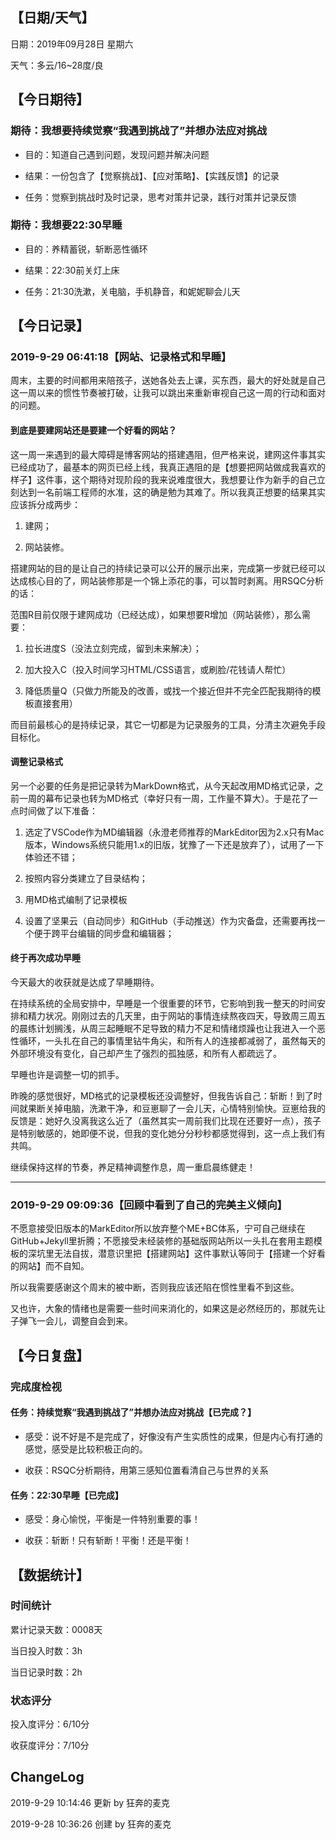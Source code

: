 ## 【日期/天气】
日期：2019年09月28日 星期六

天气：多云/16~28度/良

## 【今日期待】

### 期待：我想要持续觉察“我遇到挑战了”并想办法应对挑战

* 目的：知道自己遇到问题，发现问题并解决问题

* 结果：一份包含了【觉察挑战】、【应对策略】、【实践反馈】的记录

* 任务：觉察到挑战时及时记录，思考对策并记录，践行对策并记录反馈

### 期待：我想要22:30早睡

* 目的：养精蓄锐，斩断恶性循环

* 结果：22:30前关灯上床

* 任务：21:30洗漱，关电脑，手机静音，和妮妮聊会儿天

## 【今日记录】

### 2019-9-29 06:41:18【网站、记录格式和早睡】

周末，主要的时间都用来陪孩子，送她各处去上课，买东西，最大的好处就是自己这一周以来的惯性节奏被打破，让我可以跳出来重新审视自己这一周的行动和面对的问题。

#### 到底是要建网站还是要建一个好看的网站？ 

这一周一来遇到的最大障碍是博客网站的搭建遇阻，但严格来说，建网这件事其实已经成功了，最基本的网页已经上线，我真正遇阻的是【想要把网站做成我喜欢的样子】这件事，这个期待对现阶段的我来说难度很大，我想要让作为新手的自己立刻达到一名前端工程师的水准，这的确是勉为其难了。所以我真正想要的结果其实应该拆分成两步：

1. 建网；

2. 网站装修。

搭建网站的目的是让自己的持续记录可以公开的展示出来，完成第一步就已经可以达成核心目的了，网站装修那是一个锦上添花的事，可以暂时剥离。用RSQC分析的话：

范围R目前仅限于建网成功（已经达成），如果想要R增加（网站装修），那么需要：

1. 拉长进度S（没法立刻完成，留到未来解决）；

2. 加大投入C（投入时间学习HTML/CSS语言，或刷脸/花钱请人帮忙）

3. 降低质量Q（只做力所能及的改善，或找一个接近但并不完全匹配我期待的模板直接套用）

而目前最核心的是持续记录，其它一切都是为记录服务的工具，分清主次避免手段目标化。

#### 调整记录格式

另一个必要的任务是把记录转为MarkDown格式，从今天起改用MD格式记录，之前一周的幕布记录也转为MD格式（幸好只有一周，工作量不算大）。于是花了一点时间做了以下准备：

1. 选定了VSCode作为MD编辑器（永澄老师推荐的MarkEditor因为2.x只有Mac版本，Windows系统只能用1.x的旧版，犹豫了一下还是放弃了），试用了一下体验还不错；

2. 按照内容分类建立了目录结构；

3. 用MD格式编制了记录模板

4. 设置了坚果云（自动同步）和GitHub（手动推送）作为灾备盘，还需要再找一个便于跨平台编辑的同步盘和编辑器；

#### 终于再次成功早睡

今天最大的收获就是达成了早睡期待。

在持续系统的全局安排中，早睡是一个很重要的环节，它影响到我一整天的时间安排和精力状况。刚刚过去的几天里，由于网站的事情连续熬夜四天，导致周三周五的晨练计划搁浅，从周三起睡眠不足导致的精力不足和情绪烦躁也让我进入一个恶性循环，一头扎在自己的事情里钻牛角尖，和所有人的连接都减弱了，虽然每天的外部环境没有变化，自己却产生了强烈的孤独感，和所有人都疏远了。

早睡也许是调整一切的抓手。

昨晚的感觉很好，MD格式的记录模板还没调整好，但我告诉自己：斩断！到了时间就果断关掉电脑，洗漱干净，和豆崽聊了一会儿天，心情特别愉快。豆崽给我的反馈是：她好久没离我这么近了（虽然其实一周前我们比现在还要好一点），孩子是特别敏感的，她即便不说，但我的变化她分分秒秒都感觉得到，这一点上我们有共鸣。

继续保持这样的节奏，养足精神调整作息，周一重启晨练健走！

---
### 2019-9-29 09:09:36【回顾中看到了自己的完美主义倾向】

不愿意接受旧版本的MarkEditor所以放弃整个ME+BC体系，宁可自己继续在GitHub+Jekyll里折腾；不愿接受未经装修的基础版网站所以一头扎在套用主题模板的深坑里无法自拔，潜意识里把【搭建网站】这件事默认等同于【搭建一个好看的网站】而不自知。

所以我需要感谢这个周末的被中断，否则我应该还陷在惯性里看不到这些。

又也许，大象的情绪也是需要一些时间来消化的，如果这是必然经历的，那就先让子弹飞一会儿，调整自会到来。

## 【今日复盘】

### 完成度检视

#### 任务：持续觉察“我遇到挑战了”并想办法应对挑战【已完成？】

* 感受：说不好是不是完成了，好像没有产生实质性的成果，但是内心有打通的感觉，感受是比较积极正向的。

* 收获：RSQC分析期待，用第三感知位置看清自己与世界的关系

#### 任务：22:30早睡【已完成】

* 感受：身心愉悦，平衡是一件特别重要的事！

* 收获：斩断！只有斩断！平衡！还是平衡！

## 【数据统计】

### 时间统计

累计记录天数：0008天

当日投入时数：3h

当日记录时数：2h

### 状态评分

投入度评分：6/10分

收获度评分：7/10分

## ChangeLog

2019-9-29 10:14:46 更新 by 狂奔的麦克

2019-9-28 10:36:26 创建 by 狂奔的麦克